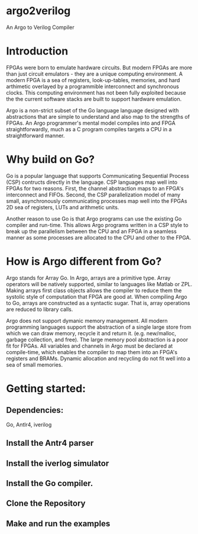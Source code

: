 # argo2verilog
An Argo to Verilog Compiler

# Introduction

FPGAs were born to emulate hardware circuits. But modern FPGAs are more than just circuit emulators - they are a unique computing environment. A modern FPGA is a sea of registers, look-up-tables, memories, and hard arthimetic overlayed by a programmible interconnect and synchronous clocks. This computing environment has not been fully exploited because the the current software stacks are built to support hardware emulation. 

Argo is a non-strict subset of the Go language language designed with abstractions that are simple to understand and also map to the strengths of FPGAs. An Argo programmer's mental model compiles into and FPGA straightforwardly, much as a C program compiles targets a CPU in a straightforward manner. 

# Why build on Go?

Go is a popular language that supports Communicating Sequential Process (CSP) contructs directly in the language. CSP languages map well into FPGAs for two reasons. First, the channel abstraction maps to an FPGA's interconnect and FIFOs. Second, the CSP parallelization model of many small, asynchronously communicating processes map well into the FPGAs 2D sea of registers, LUTs and arithmetic units. 

Another reason to use Go is that Argo programs can use the existing Go compiler and run-time. This allows Argo programs written in a CSP style to break up the parallelism between the CPU and an FPGA in a seamless manner as some processes are allocated to the CPU and other to the FPGA. 

# How is Argo different from Go?

Argo stands for Array Go. In Argo, arrays are a primitive type. Array operators will be natively supported, similar to languages like Matlab or ZPL. Making arrays first class objects allows the compiler to reduce them the systolic style of computation that FPGA are good at. When compiling Argo to Go, arrays are constructed as a syntactic sugar. That is, array operations are reduced to library calls. 

Argo does not support dymanic memory management. All modern programming languages support the abstraction of a single large store from which we can draw memory, recycle it and return it. (e.g. new/malloc, garbage collection, and free). The large memory pool abstraction is a poor fit for FPGAs. All variables and channels in Argo must be declared at compile-time, which enables the compiler to map them into an FPGA's registers and BRAMs. Dynamic allocation and recycling do not fit well into a sea of small memories. 

# Getting started:

## Dependencies: 
  Go, Antlr4, iverilog 

## Install the Antr4 parser 

## Install the iverlog simulator 

## Install the Go compiler. 

## Clone the Repository 

## Make and run the examples 

















